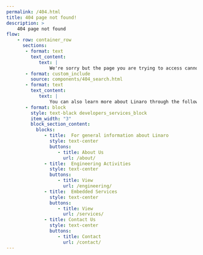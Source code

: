 ```yaml
---
permalink: /404.html
title: 404 page not found!
description: >
    404 page not found
flow:
    - row: container_row
      sections:
       - format: text
         text_content:
            text: |
                We're sorry but the page you are trying to access cannot be found. You may want to use the search feature to try and find it:
       - format: custom_include
         source: components/404_search.html
       - format: text
         text_content:
            text: |
                You can also learn more about Linaro through the following link:
       - format: block
         style: text-black developers_services_block
         item_width: "3"
         block_section_content:
           blocks:
              - title:  For general information about Linaro
                style: text-center
                buttons:
                   - title: About Us
                     url: /about/
              - title:  Engineering Activities
                style: text-center
                buttons:
                   - title: View
                     url: /engineering/
              - title:  Embedded Services
                style: text-center
                buttons:
                   - title: View
                     url: /services/
              - title: Contact Us
                style: text-center
                buttons:
                   - title: Contact
                     url: /contact/
---
```

